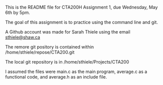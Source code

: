 This is the README file for CTA200H Assignment 1, due Wednesday, May 6th by 5pm.

The goal of this assignment is to practice using the command line and git.

A Github account was made for Sarah Thiele using the email sthiele@shaw.ca

The remore git pository is contained within /home/sthiele/repose/CTA200.git

The local git repository is in /home/sthiele/Projects/CTA200

I assumed the files were main.c as the main program, average.c as a functional code, and average.h as an include file.

